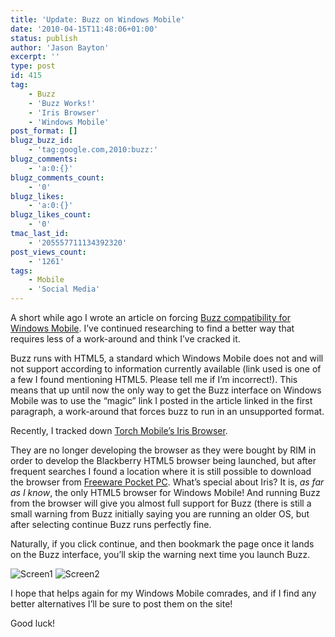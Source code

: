 ```yaml
---
title: 'Update: Buzz on Windows Mobile'
date: '2010-04-15T11:48:06+01:00'
status: publish
author: 'Jason Bayton'
excerpt: ''
type: post
id: 415
tag:
    - Buzz
    - 'Buzz Works!'
    - 'Iris Browser'
    - 'Windows Mobile'
post_format: []
blugz_buzz_id:
    - 'tag:google.com,2010:buzz:'
blugz_comments:
    - 'a:0:{}'
blugz_comments_count:
    - '0'
blugz_likes:
    - 'a:0:{}'
blugz_likes_count:
    - '0'
tmac_last_id:
    - '205557711134392320'
post_views_count:
    - '1261'
tags:
    - Mobile
    - 'Social Media'
---
```

A short while ago I wrote an article on forcing [Buzz compatibility for Windows Mobile](/technology/2010/03/buzz-on-unsupported-mobiles/). I’ve continued researching to find a better way that requires less of a work-around and think I’ve cracked it.

Buzz runs with HTML5, a standard which Windows Mobile does not and will not support according to information currently available (link used is one of a few I found mentioning HTML5. Please tell me if I’m incorrect!). This means that up until now the only way to get the Buzz interface on Windows Mobile was to use the “magic” link I posted in the article linked in the first paragraph, a work-around that forces buzz to run in an unsupported format.

Recently, I tracked down [Torch Mobile’s Iris Browser](http://www.torchmobile.com).

They are no longer developing the browser as they were bought by RIM in order to develop the Blackberry HTML5 browser being launched, but after frequent searches I found a location where it is still possible to download the browser from [Freeware Pocket PC](http://www.freewarepocketpc.net/ppc-download-iris-browser.html). What’s special about Iris? It is, *as far as I know*, the only HTML5 browser for Windows Mobile! And running Buzz from the browser will give you almost full support for Buzz (there is still a small warning from Buzz initially saying you are running an older OS, but after selecting continue Buzz runs perfectly fine.

Naturally, if you click continue, and then bookmark the page once it lands on the Buzz interface, you’ll skip the warning next time you launch Buzz.

![Screen1](https://r2_worker.bayton.workers.dev/uploads/2010/04/Screen101.bmp "Screen101") ![Screen2](https://r2_worker.bayton.workers.dev/uploads/2010/04/Screen102.bmp "Screen102")

I hope that helps again for my Windows Mobile comrades, and if I find any better alternatives I’ll be sure to post them on the site!

Good luck!